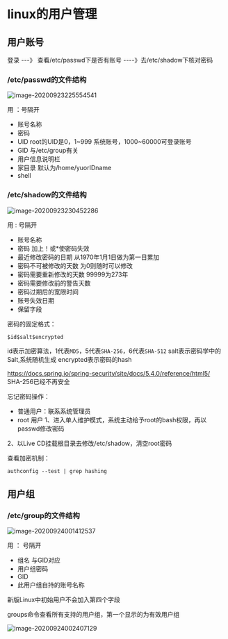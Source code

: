 # linux的用户管理

## 用户账号

登录  ---》 查看/etc/passwd下是否有账号 ----》去/etc/shadow下核对密码

### /etc/passwd的文件结构

![image-20200923225554541](C:\Users\DELL\AppData\Roaming\Typora\typora-user-images\image-20200923225554541.png)

用   ：号隔开

+ 账号名称
+ 密码
+ UID  root的UID是0，1~999 系统账号，1000~60000可登录账号
+ GID 与/etc/group有关
+ 用户信息说明栏
+ 家目录  默认为/home/yuorIDname
+ shell

### /etc/shadow的文件结构

![image-20200923230452286](C:\Users\DELL\AppData\Roaming\Typora\typora-user-images\image-20200923230452286.png)

用  :  号隔开

+ 账号名称
+ 密码 加上！或*使密码失效  
+ 最近修改密码的日期 从1970年1月1日做为第一日累加
+ 密码不可被修改的天数 为0则随时可以修改
+ 密码需要重新修改的天数 99999为273年
+ 密码需要修改前的警告天数 
+ 密码过期后的宽限时间
+ 账号失效日期
+ 保留字段

密码的固定格式：

```shell
$id$salt$encrypted
```

id表示加密算法，1代表`MD5`，5代表`SHA-256`，6代表`SHA-512` salt表示密码学中的Salt,系统随机生成 encrypted表示密码的hash

https://docs.spring.io/spring-security/site/docs/5.4.0/reference/html5/  SHA-256已经不再安全

忘记密码操作：

+ 普通用户：联系系统管理员
+ root 用户 1、进入单人维护模式，系统主动给予root的bash权限，再以passwd修改密码

2、以Live CD挂载根目录去修改/etc/shadow，清空root密码

查看加密机制：

```shell
authconfig --test | grep hashing
```

## 用户组

### /etc/group的文件结构

![image-20200924001412537](C:\Users\DELL\AppData\Roaming\Typora\typora-user-images\image-20200924001412537.png)

用 ： 号隔开

+ 组名 与GID对应
+ 用户组密码
+ GID
+ 此用户组自持的账号名称

新版Linux中初始用户不会加入第四个字段

groups命令查看所有支持的用户组，第一个显示的为有效用户组

![image-20200924002407129](C:\Users\DELL\AppData\Roaming\Typora\typora-user-images\image-20200924002407129.png)